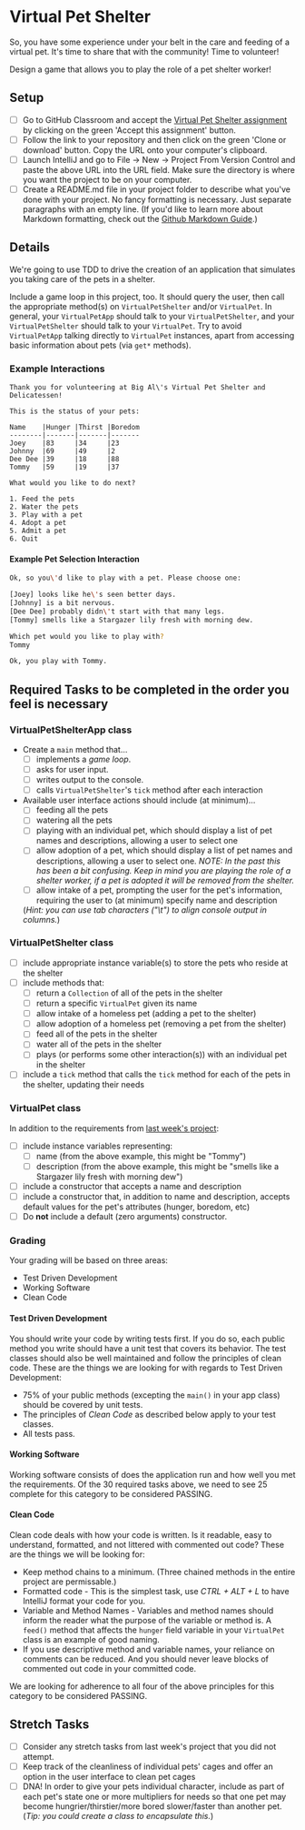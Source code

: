 # Virtual Pet Shelter

So, you have some experience under your belt in the care and feeding of a virtual pet. It's time to share that with the community! Time to volunteer! 

Design a game that allows you to play the role of a pet shelter worker!

## Setup
- [ ] Go to GitHub Classroom and accept the [Virtual Pet Shelter assignment](https://classroom.github.com/a/MTjKz2Bn) by clicking on the green 'Accept this assignment' button.
- [ ] Follow the link to your repository and then click on the green 'Clone or download' button.  Copy the URL onto your computer's clipboard.
- [ ] Launch IntelliJ and go to File -> New -> Project From Version Control and paste the above URL into the URL field.  Make sure the directory is where you want the project to be on your computer.
- [ ] Create a README.md file in your project folder to describe what you've done with your project. No fancy formatting is necessary. Just separate paragraphs with an empty line. (If you'd like to learn more about Markdown formatting, check out the [Github Markdown Guide](https://guides.github.com/features/mastering-markdown/).)

## Details

We're going to use TDD to drive the creation of an application that simulates you taking care of the pets in a shelter.

Include a game loop in this project, too. It should query the user, then call the appropriate method(s) on `VirtualPetShelter` and/or `VirtualPet`. In general, your `VirtualPetApp` should talk to your `VirtualPetShelter`, and your `VirtualPetShelter` should talk to your `VirtualPet`. Try to avoid `VirtualPetApp` talking directly to `VirtualPet` instances, apart from accessing basic information about pets (via `get*` methods).

### Example Interactions

```
Thank you for volunteering at Big Al\'s Virtual Pet Shelter and Delicatessen!

This is the status of your pets:

Name	|Hunger	|Thirst	|Boredom
--------|-------|-------|-------
Joey	|83     |34     |23
Johnny	|69     |49     |2
Dee Dee	|39     |18     |88
Tommy	|59     |19     |37

What would you like to do next?

1. Feed the pets
2. Water the pets
3. Play with a pet
4. Adopt a pet
5. Admit a pet
6. Quit
```

#### Example Pet Selection Interaction

```bash
Ok, so you\'d like to play with a pet. Please choose one:

[Joey] looks like he\'s seen better days.
[Johnny] is a bit nervous.
[Dee Dee] probably didn\'t start with that many legs.
[Tommy] smells like a Stargazer lily fresh with morning dew.

Which pet would you like to play with?
Tommy

Ok, you play with Tommy.
```

## Required Tasks to be completed in the order you feel is necessary

### VirtualPetShelterApp class

- Create a `main` method that…
	- [ ] implements a *game loop*.
	- [ ] asks for user input.
	- [ ] writes output to the console.
	- [ ] calls `VirtualPetShelter`'s `tick` method after each interaction

- Available user interface actions should include (at minimum)…
	- [ ] feeding all the pets
	- [ ] watering all the pets
	- [ ] playing with an individual pet, which should display a list of pet names and descriptions, allowing a user to select one
	- [ ] allow adoption of a pet, which should display a list of pet names and descriptions, allowing a user to select one.  _NOTE: In the past this has been a bit confusing.  Keep in mind you are playing the role of a shelter worker, if a pet is adopted it will be removed from the shelter._
	- [ ] allow intake of a pet, prompting the user for the pet's information, requiring the user to (at minimum) specify name and description

	(*Hint: you can use tab characters ("\t") to align console output in columns.*)

### VirtualPetShelter class

- [ ] include appropriate instance variable(s) to store the pets who reside at the shelter
- [ ] include methods that:
	- [ ] return a `Collection` of all of the pets in the shelter
	- [ ] return a specific `VirtualPet` given its name
	- [ ] allow intake of a homeless pet (adding a pet to the shelter)
	- [ ] allow adoption of a homeless pet (removing a pet from the shelter)
	- [ ] feed all of the pets in the shelter
	- [ ] water all of the pets in the shelter
	- [ ] plays (or performs some other interaction(s)) with an individual pet in the shelter
- [ ] include a `tick` method that calls the `tick` method for each of the pets in the shelter, updating their needs

### VirtualPet class
	
In addition to the requirements from [last week's project](./virtual-pet):
- [ ] include instance variables representing:
	- [ ] name (from the above example, this might be "Tommy")
	- [ ] description (from the above example, this might be "smells like a Stargazer lily fresh with morning dew")
- [ ] include a constructor that accepts a name and description
- [ ] include a constructor that, in addition to name and description, accepts default values for the pet's attributes (hunger, boredom, etc)
- [ ] Do **not** include a default (zero arguments) constructor.
 
### Grading
Your grading will be based on three areas:
- Test Driven Development
- Working Software
- Clean Code

#### Test Driven Development 
You should write your code by writing tests first.  If you do so, each public method you write should have a unit test that covers its behavior.  The test classes should also be well maintained and follow the principles of clean code.  These are the things we are looking for with regards to Test Driven Development:

- 75% of your public methods (excepting the `main()` in your app class) should be covered by unit tests.
- The principles of _Clean Code_ as described below apply to your test classes.
- All tests pass.

#### Working Software
Working software consists of does the application run and how well you met the requirements.  Of the 30 required tasks above, we need to see 25 complete for this category to be considered PASSING.

#### Clean Code
Clean code deals with how your code is written.  Is it readable, easy to understand, formatted, and not littered with commented out code?   These are the things we will be looking for:

- Keep method chains to a minimum. (Three chained methods in the entire project are permissable.)
- Formatted code - This is the simplest task, use _CTRL + ALT + L_ to have IntelliJ format your code for you.
- Variable and Method Names - Variables and method names should inform the reader what the purpose of the variable or method is.  A `feed()` method that affects the `hunger` field variable in your `VirtualPet` class is an example of good naming.
- If you use descriptive method and variable names, your reliance on comments can be reduced.  And you should never leave blocks of commented out code in your committed code. 


We are looking for adherence to all four of the above principles for this category to be considered PASSING.

## Stretch Tasks

- [ ] Consider any stretch tasks from last week's project that you did not attempt.
- [ ] Keep track of the cleanliness of individual pets' cages and offer an option in the user interface to clean pet cages
- [ ] DNA! In order to give your pets individual character, include as part of each pet's state one or more multipliers for needs so that one pet may become hungrier/thirstier/more bored slower/faster than another pet. (*Tip: you could create a class to encapsulate this.*)

